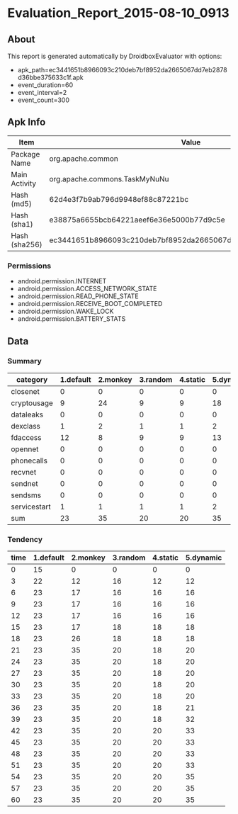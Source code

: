 # Evaluation_Report_2015-08-10_0913

## About

This report is generated automatically by DroidboxEvaluator with options:

+ apk_path=ec3441651b8966093c210deb7bf8952da2665067dd7eb2878d36bbe375633c1f.apk
+ event_duration=60
+ event_interval=2
+ event_count=300

## Apk Info

|Item|Value|
|----|----|
|Package Name|org.apache.common|
|Main Activity|org.apache.commons.TaskMyNuNu|
|Hash (md5)|62d4e3f7b9ab796d9948ef88c87221bc|
|Hash (sha1)|e38875a6655bcb64221aeef6e36e5000b77d9c5e|
|Hash (sha256)|ec3441651b8966093c210deb7bf8952da2665067dd7eb2878d36bbe375633c1f|

### Permissions

+ android.permission.INTERNET
+ android.permission.ACCESS_NETWORK_STATE
+ android.permission.READ_PHONE_STATE
+ android.permission.RECEIVE_BOOT_COMPLETED
+ android.permission.WAKE_LOCK
+ android.permission.BATTERY_STATS

## Data

### Summary

|	category	|	1.default	|	2.monkey	|	3.random	|	4.static	|	5.dynamic	|
|----|----|----|----|----|----|
|	closenet	|	0	|	0	|	0	|	0	|	0	|
|	cryptousage	|	9	|	24	|	9	|	9	|	18	|
|	dataleaks	|	0	|	0	|	0	|	0	|	0	|
|	dexclass	|	1	|	2	|	1	|	1	|	2	|
|	fdaccess	|	12	|	8	|	9	|	9	|	13	|
|	opennet	|	0	|	0	|	0	|	0	|	0	|
|	phonecalls	|	0	|	0	|	0	|	0	|	0	|
|	recvnet	|	0	|	0	|	0	|	0	|	0	|
|	sendnet	|	0	|	0	|	0	|	0	|	0	|
|	sendsms	|	0	|	0	|	0	|	0	|	0	|
|	servicestart	|	1	|	1	|	1	|	1	|	2	|
|	sum	|	23	|	35	|	20	|	20	|	35	|

### Tendency

|	time	|	1.default	|	2.monkey	|	3.random	|	4.static	|	5.dynamic	|
|----|----|----|----|----|----|
|	0	|	15	|	0	|	0	|	0	|	0	|
|	3	|	22	|	12	|	16	|	12	|	12	|
|	6	|	23	|	17	|	16	|	16	|	16	|
|	9	|	23	|	17	|	16	|	16	|	16	|
|	12	|	23	|	17	|	16	|	16	|	16	|
|	15	|	23	|	17	|	18	|	18	|	18	|
|	18	|	23	|	26	|	18	|	18	|	18	|
|	21	|	23	|	35	|	20	|	18	|	20	|
|	24	|	23	|	35	|	20	|	18	|	20	|
|	27	|	23	|	35	|	20	|	18	|	20	|
|	30	|	23	|	35	|	20	|	18	|	20	|
|	33	|	23	|	35	|	20	|	18	|	20	|
|	36	|	23	|	35	|	20	|	18	|	21	|
|	39	|	23	|	35	|	20	|	18	|	32	|
|	42	|	23	|	35	|	20	|	20	|	33	|
|	45	|	23	|	35	|	20	|	20	|	33	|
|	48	|	23	|	35	|	20	|	20	|	33	|
|	51	|	23	|	35	|	20	|	20	|	33	|
|	54	|	23	|	35	|	20	|	20	|	35	|
|	57	|	23	|	35	|	20	|	20	|	35	|
|	60	|	23	|	35	|	20	|	20	|	35	|
